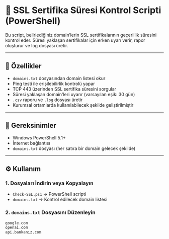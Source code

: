 # 🔐 SSL Sertifika Süresi Kontrol Scripti (PowerShell)

Bu script, belirlediğiniz domain’lerin SSL sertifikalarının geçerlilik süresini kontrol eder. Süresi yaklaşan sertifikalar için erken uyarı verir, rapor oluşturur ve log dosyası üretir.

---

## 🚀 Özellikler

- `domains.txt` dosyasından domain listesi okur
- Ping testi ile erişilebilirlik kontrolü yapar
- TCP 443 üzerinden SSL sertifika süresini sorgular
- Süresi yaklaşan domain'leri uyarır (varsayılan eşik: 30 gün)
- `.csv` raporu ve `.log` dosyası üretir
- Kurumsal ortamlarda kullanılabilecek şekilde geliştirilmiştir

---

## 🧰 Gereksinimler

- Windows PowerShell 5.1+
- İnternet bağlantısı
- `domains.txt` dosyası (her satıra bir domain gelecek şekilde)

---

## ⚙️ Kullanım

### 1. Dosyaları İndirin veya Kopyalayın

- `Check-SSL.ps1` → PowerShell scripti
- `domains.txt` → Kontrol edilecek domain listesi

### 2. `domains.txt` Dosyasını Düzenleyin

```txt
google.com
openai.com
api.bankanız.com
